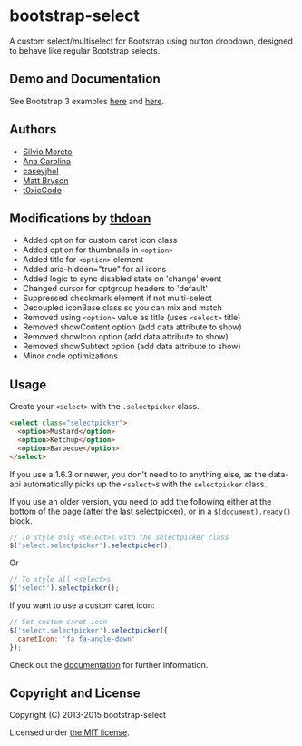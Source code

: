 bootstrap-select
================

A custom select/multiselect for Bootstrap using button dropdown, designed to behave like regular Bootstrap selects.

## Demo and Documentation

See Bootstrap 3 examples [here](http://thdoan.github.io/bootstrap-select/examples.html) and [here](http://silviomoreto.github.io/bootstrap-select).

## Authors

- [Silvio Moreto](https://github.com/silviomoreto)
- [Ana Carolina](https://github.com/anacarolinats)
- [caseyjhol](https://github.com/caseyjhol)
- [Matt Bryson](https://github.com/mattbryson)
- [t0xicCode](https://github.com/t0xicCode)

## Modifications by [thdoan](https://github.com/thdoan)

- Added option for custom caret icon class
- Added option for thumbnails in `<option>`
- Added title for `<option>` element
- Added aria-hidden="true" for all icons
- Added logic to sync disabled state on 'change' event
- Changed cursor for optgroup headers to 'default'
- Suppressed checkmark element if not multi-select
- Decoupled iconBase class so you can mix and match
- Removed using `<option>` value as title (uses `<select>` title)
- Removed showContent option (add data attribute to show)
- Removed showIcon option (add data attribute to show)
- Removed showSubtext option (add data attribute to show)
- Minor code optimizations

## Usage

Create your `<select>` with the `.selectpicker` class.
```html
<select class="selectpicker">
  <option>Mustard</option>
  <option>Ketchup</option>
  <option>Barbecue</option>
</select>
```

If you use a 1.6.3 or newer, you don't need to to anything else, as the data-api automatically picks up the `<select>`s with the `selectpicker` class.

If you use an older version, you need to add the following either at the bottom of the page (after the last selectpicker), or in a [`$(document).ready()`](http://api.jquery.com/ready/) block.
```js
// To style only <select>s with the selectpicker class
$('select.selectpicker').selectpicker();
```
Or
```js
// To style all <select>s
$('select').selectpicker();
```
If you want to use a custom caret icon:
```js
// Set custom caret icon
$('select.selectpicker').selectpicker({
  caretIcon: 'fa fa-angle-down'
});
```

Check out the [documentation](http://silviomoreto.github.io/bootstrap-select) for further information.

## Copyright and License

Copyright (C) 2013-2015 bootstrap-select

Licensed under [the MIT license](LICENSE).